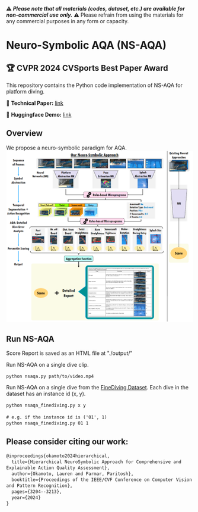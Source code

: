 ⚠️ ***Please note that all materials (codes, dataset, etc.) are available for non-commercial use only.*** ⚠️ Please refrain from using the materials for any commercial purposes in any form or capacity.

# Neuro-Symbolic AQA (NS-AQA) 
## 🏆 CVPR 2024 CVSports Best Paper Award
This repository contains the Python code implementation of NS-AQA for platform diving.

📝 **Technical Paper:** [link](https://arxiv.org/abs/2403.13798)

🤗 **Huggingface Demo:** [link](https://huggingface.co/spaces/X-NS/NSAQA)

## Overview
We propose a neuro-symbolic paradigm for AQA.
![NS-AQA Concept](teaser_fig.png)

## Run NS-AQA
Score Report is saved as an HTML file at "./output/"

Run NS-AQA on a single dive clip.
```
python nsaqa.py path/to/video.mp4
```
Run NS-AQA on a single dive from the [FineDiving Dataset](https://github.com/xujinglin/FineDiving). Each dive in the dataset has an instance id (x, y).
```
python nsaqa_finediving.py x y

# e.g. if the instance id is ('01', 1)
python nsaqa_finediving.py 01 1
```

## Please consider citing our work:
```
@inproceedings{okamoto2024hierarchical,
  title={Hierarchical NeuroSymbolic Approach for Comprehensive and Explainable Action Quality Assessment},
  author={Okamoto, Lauren and Parmar, Paritosh},
  booktitle={Proceedings of the IEEE/CVF Conference on Computer Vision and Pattern Recognition},
  pages={3204--3213},
  year={2024}
}
```
